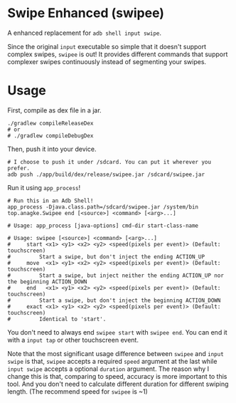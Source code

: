 # Swipe Enhanced (swipee)

A enhanced replacement for `adb shell input swipe`.

Since the original `input` executable so simple that it doesn't support complex swipes, `swipee` is out! It provides
different commands that support complexer swipes continuously instead of segmenting your swipes.

# Usage

First, compile as dex file in a jar.

```shell
./gradlew compileReleaseDex
# or
# ./gradlew compileDebugDex
```

Then, push it into your device.

```shell
# I choose to push it under /sdcard. You can put it wherever you prefer.
adb push ./app/build/dex/release/swipee.jar /sdcard/swipee.jar
```

Run it using `app_process`!

```shell
# Run this in an Adb Shell! 
app_process -Djava.class.path=/sdcard/swipee.jar /system/bin top.anagke.Swipee end [<source>] <command> [<arg>...]

# Usage: app_process [java-options] cmd-dir start-class-name

# Usage: swipee [<source>] <command> [<arg>...]
#     start <x1> <y1> <x2> <y2> <speed(pixels per event)> (Default: touchscreen)
#         Start a swipe, but don't inject the ending ACTION_UP
#     move  <x1> <y1> <x2> <y2> <speed(pixels per event)> (Default: touchscreen)
#         Start a swipe, but inject neither the ending ACTION_UP nor the beginning ACTION_DOWN
#     end   <x1> <y1> <x2> <y2> <speed(pixels per event)> (Default: touchscreen)
#         Start a swipe, but don't inject the beginning ACTION_DOWN
#     exact <x1> <y1> <x2> <y2> <speed(pixels per event)> (Default: touchscreen)
#         Identical to 'start'.
```

You don't need to always end `swipee start` with `swipee end`. You can end it with a `input tap` or other touchscreen
event.

Note that the most significant usage difference between `swipee` and `input swipe` is that, `swipee` accepts a
required `speed` argument at the last while `input swipe` accepts a optional `duration` argument. The reason why I
change this is that, comparing to speed, accuracy is more important to this tool. And you don't need to calculate
different duration for different swiping length. (The recommend speed for `swipee` is ~1)
